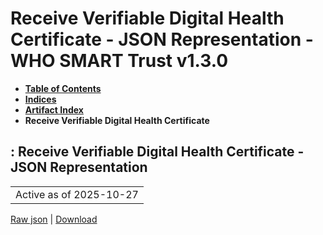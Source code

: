 # Receive Verifiable Digital Health Certificate - JSON Representation - WHO SMART Trust v1.3.0

* [**Table of Contents**](toc.md)
* [**Indices**](indices.md)
* [**Artifact Index**](artifacts.md)
* **Receive Verifiable Digital Health Certificate**

## : Receive Verifiable Digital Health Certificate - JSON Representation

| |
| :--- |
| Active as of 2025-10-27 |

[Raw json](Requirements-ReceiveVDHC.json) | [Download](Requirements-ReceiveVDHC.json)

